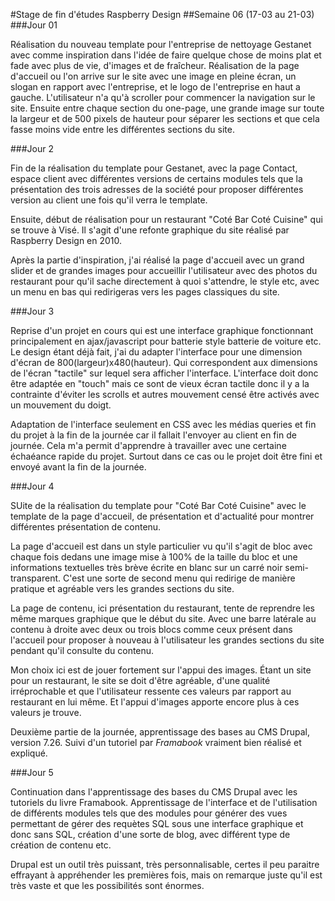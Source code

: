 #Stage de fin d'études Raspberry Design
##Semaine 06 (17-03 au 21-03)
###Jour 01

Réalisation du nouveau template pour l'entreprise de nettoyage Gestanet avec comme inspiration dans l'idée de faire quelque chose de moins plat et fade avec plus de vie, d'images et de fraîcheur. Réalisation de la page d'accueil ou l'on arrive sur le site avec une image en pleine écran, un slogan en rapport avec l'entreprise, et le logo de l'entreprise en haut a gauche. L'utilisateur n'a qu'à scroller pour commencer la navigation sur le site.
Ensuite entre chaque section du one-page, une grande image sur toute la largeur et de 500 pixels de hauteur pour séparer les sections et que cela fasse moins vide entre les différentes sections du site.

###Jour 2

Fin de la réalisation du template pour Gestanet, avec la page Contact, espace client avec différentes versions de certains modules tels que la présentation des trois adresses de la société pour proposer différentes version au client une fois qu'il verra le template.

Ensuite, début de réalisation pour un restaurant "Coté Bar Coté Cuisine" qui se trouve à Visé. Il s'agit d'une refonte graphique du site réalisé par Raspberry Design en 2010.

Après la partie d'inspiration, j'ai réalisé la page d'accueil avec un grand slider et de grandes images pour accueillir l'utilisateur avec des photos du restaurant pour qu'il sache directement à quoi s'attendre, le style etc, avec un menu en bas qui redirigeras vers les pages classiques du site.

###Jour 3

Reprise d'un projet en cours qui est une interface graphique fonctionnant principalement en ajax/javascript pour batterie style batterie de voiture etc. Le design étant déjà fait, j'ai du adapter l'interface pour une dimension d'écran de 800(largeur)x480(hauteur). Qui correspondent aux dimensions de l'écran "tactile" sur lequel sera afficher l'interface. L'interface doit donc être adaptée en "touch" mais ce sont de vieux écran tactile donc il y a la contrainte d'éviter les scrolls et autres mouvement censé être activés avec un mouvement du doigt.

Adaptation de l'interface seulement en CSS avec les médias queries et fin du projet à la fin de la journée car il fallait l'envoyer au client en fin de journée. Cela m'a permit d'apprendre à travailler avec une certaine échaéance rapide du projet. Surtout dans ce cas ou le projet doit être fini et envoyé avant la fin de la journée.

###Jour 4

SUite de la réalisation du template pour "Coté Bar Coté Cuisine" avec le template de la page d'accueil, de présentation et d'actualité pour montrer différentes présentation de contenu.

La page d'accueil est dans un style particulier vu qu'il s'agit de bloc avec chaque fois dedans une image mise à 100% de la taille du bloc et une informations textuelles très brève écrite en blanc sur un carré noir semi-transparent. C'est une sorte de second menu qui redirige de manière pratique et agréable vers les grandes sections du site.

La page de contenu, ici présentation du restaurant, tente de reprendre les même marques graphique que le début du site. Avec une barre latérale au contenu à droite avec deux ou trois blocs comme ceux présent dans l'accueil pour proposer à nouveau à l'utilisateur les grandes sections du site pendant qu'il consulte du contenu.

Mon choix ici est de jouer fortement sur l'appui des images. Étant un site pour un restaurant, le site se doit d'être agréable, d'une qualité irréprochable et que l'utilisateur ressente ces valeurs par rapport au restaurant en lui même. Et l'appui d'images apporte encore plus à ces valeurs je trouve.

Deuxième partie de la journée, apprentissage des bases au CMS Drupal, version 7.26. Suivi d'un tutoriel par *Framabook* vraiment bien réalisé et expliqué.

###Jour 5

Continuation dans l'apprentissage des bases du CMS Drupal avec les tutoriels du livre Framabook. Apprentissage de l'interface et de l'utilisation de différents modules tels que des modules pour générer des vues permettant de gérer des requètes SQL sous une interface graphique et donc sans SQL, création d'une sorte de blog, avec différent type de création de contenu etc.

Drupal est un outil très puissant, très personnalisable, certes il peu paraitre effrayant à appréhender les premières fois, mais on remarque juste qu'il est très vaste et que les possibilités sont énormes.